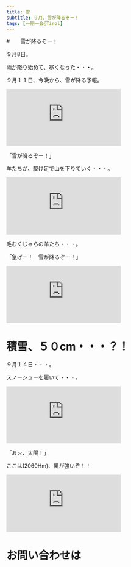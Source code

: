 ```yaml
---
title: 雪
subtitle: ９月、雪が降るぞー！
tags: [一期一会@Tirol]
---
```


#　　雪が降るぞー！

９月8日。

雨が降り始めて、寒くなった・・・。

９月１１日、今晩から、雪が降る予報。

![20240911schaf1](https://piwigo.schickl.de/i.php?/upload/2024/09/15/20240915094939-2f4a772b-me.jpg)

「雪が降るぞー！」

羊たちが、駆け足で山を下りていく・・・。

![20240911schaf2](https://piwigo.schickl.de/i.php?/upload/2024/09/15/20240915095216-2a407e83-me.jpg)

毛むくじゃらの羊たち・・・。

「急げー！　雪が降るぞー！」

![20240914seefeld-schnee](https://piwigo.schickl.de/i.php?/upload/2024/09/15/20240915095620-b23b5e45-me.jpg)


# 積雪、５０cm・・・？！

９月１４日・・・。

スノーシューを履いて・・・。

![20240914seefeld-schnee](https://piwigo.schickl.de/i.php?/upload/2024/09/15/20240915095620-b23b5e45-me.jpg)

「おぉ、太陽！」

ここは(2060Hm)、風が強いぞ！！　

![20240914seefelderjoch](https://piwigo.schickl.de/i.php?/upload/2024/09/15/20240915095516-9cb48499-me.jpg)


# お問い合わせは



